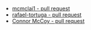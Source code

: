 - [mcmclai1 - pull request](https://github.com/astought-asu/zungenbrecher-story-time/pull/3)
- [rafael-tortuga - pull request](https://github.com/tewen23/fernweh_germanstory/pull/2/)
- [Connor McCoy - pull request](https://github.com/dlsmallw/TeamKuddelmuddel316/pull/8)
